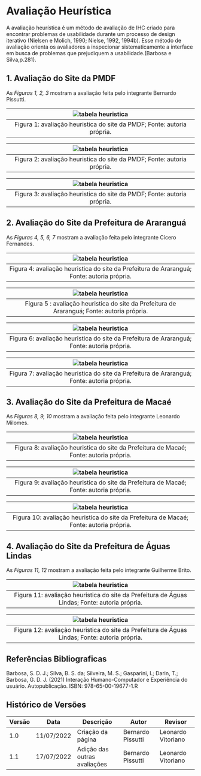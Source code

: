 # Avaliação Heurística 
A avaliação heurística é um método de avaliação de IHC criado para encontrar problemas de usabilidade durante um
processo de design iterativo (Nielsen e Molich, 1990; Nielse, 1992, 1994b). Esse método de avaliação orienta os 
avaliadores a inspecionar sistematicamente a interface em busca de problemas que prejudiquem a usabilidade.(Barbosa e Silva,p.281).

## 1. Avaliação do Site da PMDF
As _Figuras 1, 2, 3_ mostram a avaliação feita pelo integrante Bernardo Pissutti.

|     ![tabela heuristica](../_media/avaliacoes/avaliacaopmdf01.png)      |
|:-----------------------------------------------------------------------:|
| Figura 1: avaliação heuristica do site da PMDF; Fonte: autoria própria. |

|     ![tabela heuristica](../_media/avaliacoes/avaliacaopmdf02.png)      |
|:-----------------------------------------------------------------------:|
| Figura 2: avaliação heuristica do site da PMDF; Fonte: autoria própria. |

|      ![tabela heuristica](../_media/avaliacoes/avaliacaopmdf03.png)      |
|:------------------------------------------------------------------------:|
| Figura 3: avaliação heuristica do site da PMDF; Fonte: autoria própria.  |


## 2. Avaliação do Site da Prefeitura de Araranguá
As _Figuras 4, 5, 6, 7_ mostram a avaliação feita pelo integrante Cícero Fernandes.

|              ![tabela heuristica](../_media/avaliacoes/avaliacao_ararangua1.png)               |
|:----------------------------------------------------------------------------------------------:|
| Figura 4: avaliação heuristica do site da Prefeitura de Araranguá; Fonte: autoria própria.     |

|             ![tabela heuristica](../_media/avaliacoes/avaliacao_ararangua2.png)             |
|:-------------------------------------------------------------------------------------------:|
| Figura 5 : avaliação heuristica do site da Prefeitura de Araranguá; Fonte: autoria própria. |

|                 ![tabela heuristica](../_media/avaliacoes/avaliacao_ararangua3.png)                  |
|:----------------------------------------------------------------------------------------------------:|
|           Figura 6: avaliação heuristica do site da Prefeitura de Araranguá; Fonte: autoria própria. |

|                  ![tabela heuristica](../_media/avaliacoes/avaliacao_ararangua4.png)                  |
|:-----------------------------------------------------------------------------------------------------:|
|            Figura 7: avaliação heuristica do site da Prefeitura de Araranguá; Fonte: autoria própria. |

## 3. Avaliação do Site da Prefeitura de Macaé
As _Figuras 8, 9, 10_ mostram a avaliação feita pelo integrante Leonardo Milomes.

|              ![tabela heuristica](../_media/avaliacoes/avaliacao_macae1.png)              |
|:-----------------------------------------------------------------------------------------:|
| Figura 8: avaliação heuristica do site da Prefeitura de Macaé; Fonte: autoria própria.    |

|               ![tabela heuristica](../_media/avaliacoes/avaliacao_macae2.png)                |
|:--------------------------------------------------------------------------------------------:|
| Figura 9: avaliação heuristica do site da Prefeitura de Macaé; Fonte: autoria própria.       |

|             ![tabela heuristica](../_media/avaliacoes/avaliacao_macae3.png)              |
|:----------------------------------------------------------------------------------------:|
| Figura 10: avaliação heuristica do site da Prefeitura de Macaé; Fonte: autoria própria.  |

## 4. Avaliação do Site da Prefeitura de Águas Lindas
As _Figuras 11, 12_ mostram a avaliação feita pelo integrante Guilherme Brito.

|                ![tabela heuristica](../_media/avaliacoes/avaliacao_aguaslindas1.png)                 |
|:----------------------------------------------------------------------------------------------------:|
| Figura 11: avaliação heuristica do site da Prefeitura de Águas Lindas; Fonte: autoria própria.       |

|              ![tabela heuristica](../_media/avaliacoes/avaliacao_aguaslindas2.png)              |
|:-----------------------------------------------------------------------------------------------:|
| Figura 12: avaliação heuristica do site da Prefeitura de Águas Lindas; Fonte: autoria própria.  |

## Referências Bibliograficas
Barbosa, S. D. J.; Silva, B. S. da; Silveira, M. S.; Gasparini, I.; Darin, T.; Barbosa, G. D. J. (2021)
Interação Humano-Computador e Experiência do usuário. Autopublicação. ISBN: 978-65-00-19677-1.R

## Histórico de Versões

| Versão | Data       | Descrição                    | Autor             | Revisor            |
|--------|------------|------------------------------|-------------------|--------------------|
| 1.0    | 11/07/2022 | Criação da página            | Bernardo Pissutti | Leonardo Vitoriano |
| 1.1    | 17/07/2022 | Adição das outras avaliações | Bernardo Pissutti | Leonardo Vitoriano |
